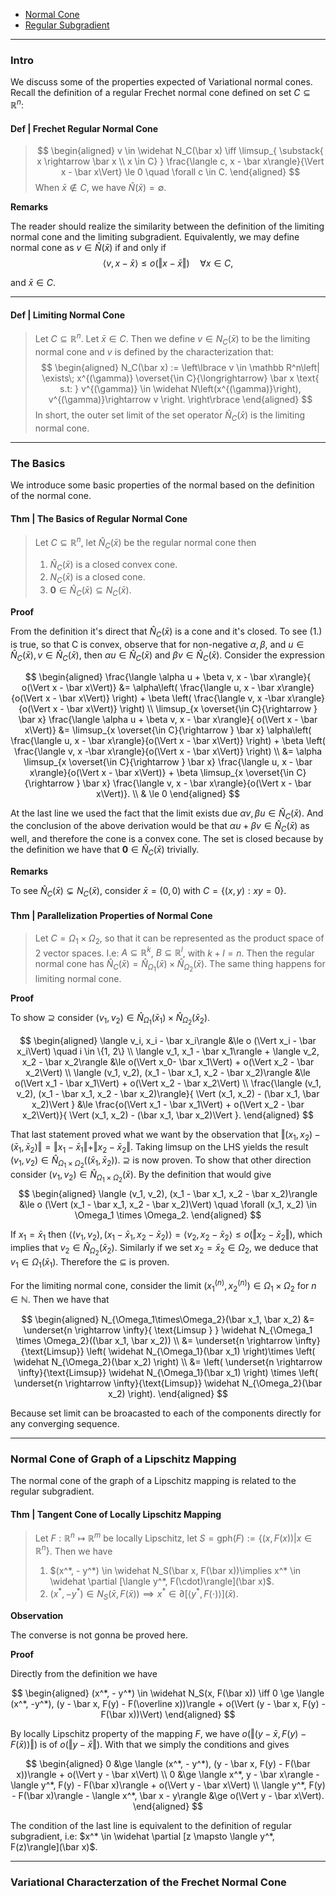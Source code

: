 - [Normal Cone](Normal%20Cone.md)
- [Regular Subgradient](../Non-Smooth%20Calculus/Subgradients%20Intro.md)

---
### **Intro**

We discuss some of the properties expected of Variational normal cones. 
Recall the definition of a regular Frechet normal cone defined on set $C \subseteq \mathbb R^n$: 

#### **Def | Frechet Regular Normal Cone**
> $$
> \begin{aligned}
>     v \in \widehat N_C(\bar x) \iff 
>     \limsup_{
>         \substack{
>             x \rightarrow \bar x 
>             \\
>             x \in C}
>         }
>     \frac{\langle c, x - \bar x\rangle}{\Vert x - \bar x\Vert} \le 
>     0 \quad 
>     \forall c \in C. 
> \end{aligned}
> $$
> When $\bar x \not \in C$, we have $\widehat N(\bar x) = \emptyset$. 


**Remarks**

The reader should realize the similarity between the definition of the limiting normal cone and the limiting subgradient. 
Equivalently, we may define normal cone as $v \in \widehat N (\bar x)$ if and only if 
$$
    \langle v, x - \bar x\rangle \le o(\Vert x - \bar x\Vert) \quad 
    \forall x \in C, 
$$

and $\bar x \in C$. 

---
#### **Def | Limiting Normal Cone**
> Let $C \subseteq \mathbb R^n$. Let $\bar x \in C$. 
> Then we define $v \in N_C(\bar x)$ to be the limiting normal cone and $v$ is defined by the characterization that: 
> $$
> \begin{aligned}
>     N_C(\bar x) := 
>     \left\lbrace
>         v \in \mathbb R^n\left| 
>             \exists\; 
>              x^{(\gamma)}  \overset{\in C}{\longrightarrow} \bar x \text{ s.t: }
>             v^{(\gamma)} \in \widehat 
>             N\left(x^{(\gamma)}\right), v^{(\gamma)}\rightarrow v
>         \right.
>     \right\rbrace
> \end{aligned}
> $$
> In short, the outer set limit of the set operator $\widehat N_C(\bar x)$ is the limiting normal cone. 


---
### **The Basics**

We introduce some basic properties of the normal based on the definition of the normal cone. 

#### **Thm | The Basics of Regular Normal Cone**
> Let $C \subseteq \mathbb R^n$, let $\widehat N_C(\bar x)$ be the regular normal cone then 
> 1. $\widehat N_C(\bar x)$ is a closed convex cone. 
> 2. $N_C(\bar x)$ is a closed cone. 
> 3. $\mathbf 0 \in \widehat N_C(\bar x) \subseteq N_C(\bar x)$. 

**Proof** 

From the definition it's direct that $\widehat N_C(\bar x)$ is a cone and it's closed. 
To see (1.) is true, so that C is convex, observe that for non-negative $\alpha, \beta$, and $u \in \widehat N_C(\bar x), v \in \widehat N_C(\bar x)$, then $\alpha u \in \widehat N_C(\bar x)$ and $\beta v \in \widehat N_C(\bar x)$. 
Consider the expression 

$$
\begin{aligned}
    \frac{\langle \alpha u + \beta v, x - \bar x\rangle}{ o(\Vert x - \bar x\Vert)} 
    &= 
    \alpha\left(
        \frac{\langle  u, x - \bar x\rangle}{o(\Vert x - \bar x\Vert)} 
    \right) + 
    \beta
    \left(
        \frac{\langle v, x -\bar x\rangle}{o(\Vert x - \bar x\Vert)}
    \right)
    \\
    \limsup_{x \overset{\in C}{\rightarrow } \bar x}
        \frac{\langle \alpha u + \beta v, x - \bar x\rangle}{ o(\Vert x - \bar x\Vert)} 
    &= 
    \limsup_{x \overset{\in C}{\rightarrow } \bar x}
    \alpha\left(
        \frac{\langle  u, x - \bar x\rangle}{o(\Vert x - \bar x\Vert)} 
    \right) + 
    \beta
    \left(
        \frac{\langle v, x -\bar x\rangle}{o(\Vert x - \bar x\Vert)}
    \right)
    \\
    &= 
    \alpha \limsup_{x \overset{\in C}{\rightarrow } \bar x}
        \frac{\langle  u, x - \bar x\rangle}{o(\Vert x - \bar x\Vert)} 
    + 
    \beta \limsup_{x \overset{\in C}{\rightarrow } \bar x}
    \frac{\langle v, x - \bar x\rangle}{o(\Vert x - \bar x\Vert)}. 
    \\
    & \le 0
\end{aligned}
$$

At the last line we used the fact that the limit exists due $\alpha v, \beta u \in \widehat N_C(\bar x)$. 
And the conclusion of the above derivation would be that $\alpha u + \beta v \in \widehat N_C(\bar x)$ as well, and therefore the cone is a convex cone. 
The set is closed because by the definition we have that $\mathbf 0 \in \widehat N_{C}(\bar x)$ trivially. 

**Remarks**

To see $\hat N_C(\bar x) \subsetneq N_C(\bar x)$, consider $\bar x = (0, 0)$ with $C = \{(x, y) : xy = 0 \}$. 


#### **Thm | Parallelization Properties of Normal Cone**
> Let $C = \Omega_1 \times \Omega_2$, so that it can be represented as the product space of 2 vector spaces. 
> I.e: $A \subseteq \mathbb R^k$, $B \subseteq \mathbb R^l$, with $k + l = n$. 
> Then the regular normal cone has $\widehat N_C(\bar x) = \widehat N_{\Omega_1}(\bar x) \times \widehat N_{\Omega_2}(\bar x)$. 
> The same thing happens for limiting normal cone. 


**Proof**


To show $\supseteq$ consider $(v_1, v_2) \in \widehat N_{\Omega_1}(\bar x_1)\times \widehat N_{\Omega_2}(\bar x_2)$. 


$$
\begin{aligned}
    \langle v_i, x_i - \bar x_i\rangle 
    &\le o (\Vert x_i - \bar x_i\Vert) \quad i \in \{1, 2\}
    \\
    \langle v_1, x_1 - \bar x_1\rangle + \langle v_2, x_2 - \bar x_2\rangle 
    &\le 
    o(\Vert x_0- \bar x_1\Vert) + o(\Vert x_2 - \bar x_2\Vert)
    \\
    \langle (v_1, v_2), (x_1 - \bar x_1, x_2 - \bar x_2)\rangle
    &\le 
    o(\Vert x_1 - \bar x_1\Vert) + o(\Vert x_2 - \bar x_2\Vert)
    \\
    \frac{\langle (v_1, v_2), (x_1 - \bar x_1, x_2 - \bar x_2)\rangle}{
        \Vert (x_1, x_2) - (\bar x_1, \bar x_2)\Vert
    }
    &\le 
    \frac{o(\Vert x_1 - \bar x_1\Vert) + o(\Vert x_2 - \bar x_2\Vert)}{
        \Vert (x_1, x_2) - (\bar x_1, \bar x_2)\Vert
    }.
\end{aligned}
$$

That last statement proved what we want by the observation that $\Vert (x_1, x_2) - (\bar x_1, \bar x_2)\Vert = \Vert x_1 - \bar x_1\Vert + \Vert x_2 -\bar x_2\Vert$. 
Taking limsup on the LHS yields the result $(v_1, v_2) \in \widehat N_{\Omega_1 \times \Omega_2}((\bar x_1, \bar x_2))$. 
$\supseteq$ is now proven. 
To show that other direction consider $(v_1, v_2)\in \widehat N_{\Omega_1 \times \Omega_2}(\bar x)$. 
By the definition that would give 
$$
\begin{aligned}
    \langle (v_1, v_2), (x_1 - \bar x_1, x_2 - \bar x_2)\rangle &\le 
    o (\Vert (x_1 - \bar x_1, x_2 - \bar x_2)\Vert) \quad 
    \forall (x_1, x_2) \in \Omega_1 \times \Omega_2. 
\end{aligned}
$$

If $x_1 = \bar x_1$ then $\langle (v_1, v_2), (x_1 - \bar x_1, x_2 - \bar x_2)\rangle = \langle v_2, x_2 - \bar x_2\rangle \le o(\Vert x_2 - \bar x_2\Vert)$, which implies that $v_2 \in \widehat N_{\Omega_2}(\bar x_2)$. 
Similarly if we set $x_2 = \bar x_2 \in \Omega_2$, we deduce that $v_1 \in \Omega_1(\bar x  _1)$. 
Therefore the $\subseteq$ is proven. 

For the limiting normal cone, consider the limit $(x_1^{(n)}, x_2^{(n)}) \in \Omega_1 \times \Omega_2$ for $n \in \mathbb N$. 
Then we have that

$$
\begin{aligned}
    N_{\Omega_1\times\Omega_2}(\bar x_1, \bar x_2) &= 
    \underset{n \rightarrow \infty}{
        \text{Limsup }
    } 
    \widehat N_{\Omega_1 \times \Omega_2}((\bar x_1, \bar x_2))
    \\
    &= \underset{n \rightarrow \infty}{\text{Limsup}}
    \left(
        \widehat N_{\Omega_1}(\bar x_1)
    \right)\times \left(
        \widehat N_{\Omega_2}(\bar x_2) 
    \right)
    \\
    &= 
    \left(
        \underset{n \rightarrow \infty}{\text{Limsup}} 
        \widehat N_{\Omega_1}(\bar x_1)
    \right)
    \times 
    \left(
        \underset{n \rightarrow \infty}{\text{Limsup}} 
        \widehat N_{\Omega_2}(\bar x_2)
    \right). 
\end{aligned}
$$

Because set limit can be broacasted to each of the components directly for any converging sequence. 


---
### **Normal Cone of Graph of a Lipschitz Mapping**

The normal cone of the graph of a Lipschitz mapping is related to the regular subgradient. 

####  **Thm | Tangent Cone of Locally Lipschitz Mapping**
> Let $F: \mathbb R^n \mapsto \mathbb R^m$ be locally Lipschitz, let $S = \text{gph}(F):= \{(x, F(x)) | x \in \mathbb R^n\}$. 
> Then we have 
> 1. $(x^*, - y^*) \in \widehat N_S(\bar x, F(\bar x))\implies x^* \in \widehat \partial [\langle y^*, F(\cdot)\rangle](\bar x)$. 
> 2. $(x^*, - y^*)\in N_S(\bar x, F(\bar x)) \implies x^* \in \partial [\langle y^*, F(\cdot)\rangle](\bar x)$. 

**Observation**

The converse is not gonna be proved here. 

**Proof**

Directly from the definition we have 

$$
\begin{aligned}
    (x^*, - y^*) \in \widehat N_S(x, F(\bar x)) 
    \iff 
    0 \ge \langle (x^*, -y^*), (y - \bar x, F(y) - F(\overline x))\rangle + 
    o(\Vert (y - \bar x, F(y) - F(\bar x))\Vert)
\end{aligned}
$$

By locally Lipschitz property of the mapping $F$, we have $o(\Vert (y - \bar x, F(y) - F(\bar x))\Vert)$ is of $o(\Vert y - \bar x\Vert)$. 
With that we simply the conditions and gives 

$$
\begin{aligned}
    0 &\ge 
    \langle (x^*, - y^*), (y - \bar x, F(y) - F(\bar x))\rangle
    + o(\Vert y - \bar x\Vert)
    \\
    0 &\ge 
    \langle x^*, y - \bar x\rangle - 
    \langle y^*, F(y) - F(\bar x)\rangle
    + 
    o(\Vert y - \bar x\Vert)
    \\
    \langle y^*, F(y) - F(\bar x)\rangle - \langle x^*, \bar x - y\rangle
    &\ge 
    o(\Vert y - \bar x\Vert). 
\end{aligned}
$$

The condition of the last line is equivalent to the definition of regular subgradient, i.e: $x^* \in \widehat \partial [z \mapsto \langle y^*, F(z)\rangle](\bar x)$. 


---
### **Variational Characterzation of the Frechet Normal Cone**


